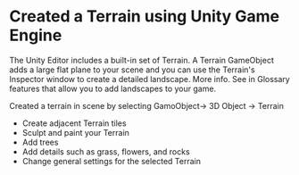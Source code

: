 # Created a Terrain using Unity Game Engine

<p>The Unity Editor includes a built-in set of Terrain. A Terrain GameObject adds a large flat plane to your scene and you can use the Terrain's Inspector window to create a detailed landscape. More info. See in Glossary features that allow you to add landscapes to your game.</p>
<p> Created a terrain in scene by selecting GamoObject-> 3D Object -> Terrain</p>
<ul>
 <li>Create adjacent Terrain tiles</li>
<li>Sculpt and paint your Terrain</li>
<li>Add trees</li>
<li>Add details such as grass, flowers, and rocks</li>
<li>Change general settings for the selected Terrain</li>
</ul>
 
